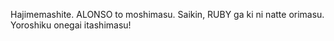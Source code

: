 Hajimemashite.
ALONSO to moshimasu.
Saikin, RUBY ga ki ni natte orimasu. 
Yoroshiku onegai itashimasu!
